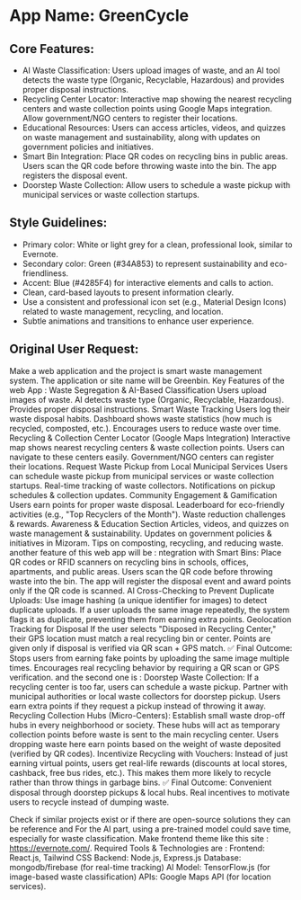 # **App Name**: GreenCycle

## Core Features:

- AI Waste Classification: Users upload images of waste, and an AI tool detects the waste type (Organic, Recyclable, Hazardous) and provides proper disposal instructions.
- Recycling Center Locator: Interactive map showing the nearest recycling centers and waste collection points using Google Maps integration. Allow government/NGO centers to register their locations.
- Educational Resources: Users can access articles, videos, and quizzes on waste management and sustainability, along with updates on government policies and initiatives.
- Smart Bin Integration: Place QR codes on recycling bins in public areas. Users scan the QR code before throwing waste into the bin. The app registers the disposal event.
- Doorstep Waste Collection: Allow users to schedule a waste pickup with municipal services or waste collection startups.

## Style Guidelines:

- Primary color: White or light grey for a clean, professional look, similar to Evernote.
- Secondary color: Green (#34A853) to represent sustainability and eco-friendliness.
- Accent: Blue (#4285F4) for interactive elements and calls to action.
- Clean, card-based layouts to present information clearly.
- Use a consistent and professional icon set (e.g., Material Design Icons) related to waste management, recycling, and location.
- Subtle animations and transitions to enhance user experience.

## Original User Request:
Make a web application and the project is smart waste management system. The application or site name will be Greenbin. Key Features of the web App : Waste Segregation & AI-Based Classification Users upload images of waste. AI detects waste type (Organic, Recyclable, Hazardous). Provides proper disposal instructions. Smart Waste Tracking Users log their waste disposal habits. Dashboard shows waste statistics (how much is recycled, composted, etc.). Encourages users to reduce waste over time. Recycling & Collection Center Locator (Google Maps Integration) Interactive map shows nearest recycling centers & waste collection points. Users can navigate to these centers easily. Government/NGO centers can register their locations. Request Waste Pickup from Local Municipal Services Users can schedule waste pickup from municipal services or waste collection startups. Real-time tracking of waste collectors. Notifications on pickup schedules & collection updates. Community Engagement & Gamification Users earn points for proper waste disposal. Leaderboard for eco-friendly activities (e.g., "Top Recyclers of the Month"). Waste reduction challenges & rewards. Awareness & Education Section Articles, videos, and quizzes on waste management & sustainability. Updates on government policies & initiatives in Mizoram. Tips on composting, recycling, and reducing waste. another feature of this web app will be : ntegration with Smart Bins: Place QR codes or RFID scanners on recycling bins in schools, offices, apartments, and public areas. Users scan the QR code before throwing waste into the bin. The app will register the disposal event and award points only if the QR code is scanned. AI Cross-Checking to Prevent Duplicate Uploads: Use image hashing (a unique identifier for images) to detect duplicate uploads. If a user uploads the same image repeatedly, the system flags it as duplicate, preventing them from earning extra points. Geolocation Tracking for Disposal If the user selects "Disposed in Recycling Center," their GPS location must match a real recycling bin or center. Points are given only if disposal is verified via QR scan + GPS match. ✅ Final Outcome: Stops users from earning fake points by uploading the same image multiple times. Encourages real recycling behavior by requiring a QR scan or GPS verification. and the second one is : Doorstep Waste Collection: If a recycling center is too far, users can schedule a waste pickup. Partner with municipal authorities or local waste collectors for doorstep pickup. Users earn extra points if they request a pickup instead of throwing it away. Recycling Collection Hubs (Micro-Centers): Establish small waste drop-off hubs in every neighborhood or society. These hubs will act as temporary collection points before waste is sent to the main recycling center. Users dropping waste here earn points based on the weight of waste deposited (verified by QR codes). Incentivize Recycling with Vouchers: Instead of just earning virtual points, users get real-life rewards (discounts at local stores, cashback, free bus rides, etc.). This makes them more likely to recycle rather than throw things in garbage bins. ✅ Final Outcome: Convenient disposal through doorstep pickups & local hubs. Real incentives to motivate users to recycle instead of dumping waste.

Check if similar projects exist or if there are open-source solutions they can be reference and For the AI part, using a pre-trained model could save time, especially for waste classification. Make frontend theme like this site : https://evernote.com/. Required Tools & Technologies are : Frontend: React.js, Tailwind CSS Backend: Node.js, Express.js Database: mongodb/firebase (for real-time tracking) AI Model: TensorFlow.js (for image-based waste classification) APIs: Google Maps API (for location services).
  
